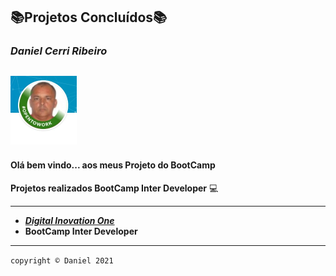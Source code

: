 ## :books:Projetos Concluídos:books:

### *Daniel Cerri Ribeiro*

##   <img src="img/eu_lkdn.jpg" alt="0" style="zoom: 50%;" />

#### **Olá bem vindo... aos meus Projeto do BootCamp** 

**Projetos realizados BootCamp Inter Developer** :computer:

-----------------------------------------------------

- _**[Digital Inovation One](https://web.digitalinnovation.one/)**_
- **BootCamp Inter Developer**

-----------------------------------------------------

`copyright © Daniel 2021`

